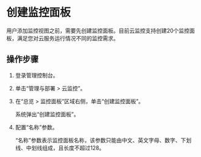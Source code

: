 # 创建监控面板<a name="ZH-CN_TOPIC_0084572291"></a>

用户添加监控视图之前，需要先创建监控面板。目前云监控支持创建20个监控面板，满足您对云服务运行情况不同的监控需求。

## 操作步骤<a name="section71637619539"></a>

1.  登录管理控制台。
2.  单击“管理与部署 \> 云监控”。
3.  在“总览 \> 监控面板”区域右侧，单击“创建监控面板”。

    系统弹出“创建监控面板”。

4.  配置“名称”参数。

    “名称”参数表示监控面板名称，该参数只能由中文、英文字母、数字、下划线、中划线组成，且长度不超过128。


